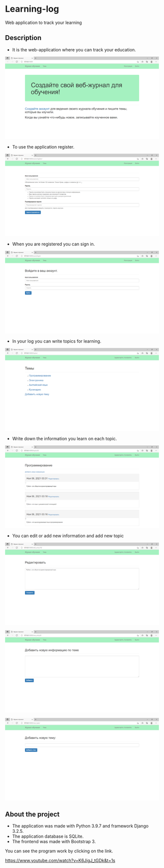 # Learning-log
Web application to track your learning

## Description
* It is the web-application where you can track your education.

![App screenshot1](https://github.com/P-Konstantin/Learning_log/blob/main/readme_assets/screenshot1.png)

* To use the application register.

![App screenshot2](https://github.com/P-Konstantin/Learning_log/blob/main/readme_assets/screenshot2.png)

* When you are registered you can sign in.

![App screenshot3](https://github.com/P-Konstantin/Learning_log/blob/main/readme_assets/screenshot3.png)

* In your log you can write topics for learning.

![App screenshot4](https://github.com/P-Konstantin/Learning_log/blob/main/readme_assets/screenshot4.png)

* Write down the information you learn on each topic.

![App screenshot5](https://github.com/P-Konstantin/Learning_log/blob/main/readme_assets/screenshot5.png)

* You can edit or add new information and add new topic

![App scrennshot6](https://github.com/P-Konstantin/Learning_log/blob/main/readme_assets/screenshot6.png)

![App scrennshot7](https://github.com/P-Konstantin/Learning_log/blob/main/readme_assets/screenshot7.png)

![App scrennshot8](https://github.com/P-Konstantin/Learning_log/blob/main/readme_assets/screenshot8.png)

## About the project
* The application was made with Python 3.9.7 and framework Django 3.2.5.
* The application database is SQLite.
* The frontend was made with Bootstrap 3.

You can see the program work by clicking on the link.

https://www.youtube.com/watch?v=K6JigJ_tGDk&t=1s
